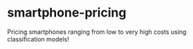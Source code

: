 # smartphone-pricing
Pricing smartphones ranging from low to very high costs using classification models!
